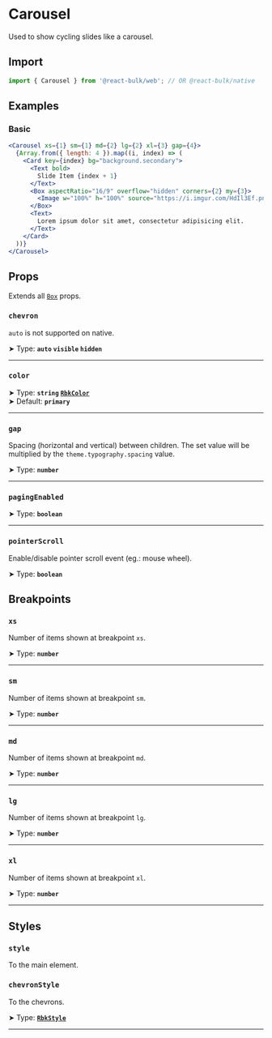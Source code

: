 # Carousel

Used to show cycling slides like a carousel.


## Import

```jsx
import { Carousel } from '@react-bulk/web'; // OR @react-bulk/native
```

## Examples

### Basic

```jsx live
<Carousel xs={1} sm={1} md={2} lg={2} xl={3} gap={4}>
  {Array.from({ length: 4 }).map((i, index) => (
    <Card key={index} bg="background.secondary">
      <Text bold>
        Slide Item {index + 1}
      </Text>
      <Box aspectRatio="16/9" overflow="hidden" corners={2} my={3}>
        <Image w="100%" h="100%" source="https://i.imgur.com/HdIl3Ef.png" />
      </Box>
      <Text>
        Lorem ipsum dolor sit amet, consectetur adipisicing elit.
      </Text>
    </Card>
  ))}
</Carousel>
```

## Props

Extends all [`Box`](/docs/core/box#props) props.

### **`chevron`**

`auto` is not supported on native.

➤ Type: **`auto` `visible` `hidden`** <br/>

---

### **`color`**

➤ Type: **`string` [`RbkColor`](/docs/type-reference/rbk-color)** <br/>
➤ Default: **`primary`**

---

### **`gap`**

Spacing (horizontal and vertical) between children. The set value will be multiplied by the `theme.typography.spacing` value.

➤ Type: **`number`** <br/>

---

### **`pagingEnabled`**

➤ Type: **`boolean`** <br/>

---

### **`pointerScroll`**

Enable/disable pointer scroll event (eg.: mouse wheel).

➤ Type: **`boolean`** <br/>

## Breakpoints

### **`xs`**

Number of items shown at breakpoint `xs`.

➤ Type: **`number`** <br/>

---

### **`sm`**

Number of items shown at breakpoint `sm`.

➤ Type: **`number`** <br/>

---

### **`md`**

Number of items shown at breakpoint `md`.

➤ Type: **`number`** <br/>

---

### **`lg`**

Number of items shown at breakpoint `lg`.

➤ Type: **`number`** <br/>

---

### **`xl`**

Number of items shown at breakpoint `xl`.

➤ Type: **`number`** <br/>

---

## Styles

### **`style`**
To the main element.

### **`chevronStyle`**
To the chevrons.

➤ Type: **[`RbkStyle`](/docs/type-reference/rbk-style)** <br/>

---
